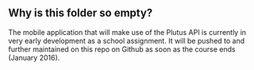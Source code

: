 ## Why is this folder so empty?

The mobile application that will make use of the Plutus API is currently in very early development as a school assignment. 
It will be pushed to and further maintained on this repo on Github as soon as the course ends (January 2016).
